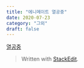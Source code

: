 ```yaml
---
title: "에니메이트 열공중"
date: 2020-07-23
category: "그외"
draft: false
---
```

[열공중](https://www.youtube.com/watch?v=bfgkNPFva74&t=6s)


> Written with [StackEdit](https://stackedit.io/).
<!--stackedit_data:
eyJoaXN0b3J5IjpbMjExNzMwMjI3N119
-->